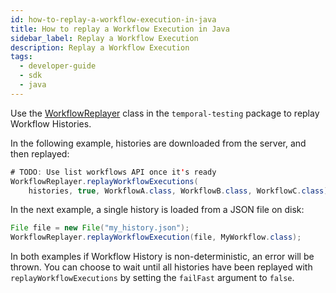```yaml
---
id: how-to-replay-a-workflow-execution-in-java
title: How to replay a Workflow Execution in Java
sidebar_label: Replay a Workflow Execution
description: Replay a Workflow Execution
tags:
  - developer-guide
  - sdk
  - java
---
```


Use the [WorkflowReplayer](https://www.javadoc.io/doc/io.temporal/temporal-testing/latest/io/temporal/testing/WorkflowReplayer.html)
class in the `temporal-testing` package to replay Workflow Histories.

In the following example, histories are downloaded from the server, and then replayed:
```java
# TODO: Use list workflows API once it's ready
WorkflowReplayer.replayWorkflowExecutions(
    histories, true, WorkflowA.class, WorkflowB.class, WorkflowC.class);
```


In the next example, a single history is loaded from a JSON file on disk:

```java
File file = new File("my_history.json");
WorkflowReplayer.replayWorkflowExecution(file, MyWorkflow.class);
```

In both examples if Workflow History is non-deterministic, an error will be thrown. You can choose
to wait until all histories have been replayed with `replayWorkflowExecutions` by setting the `failFast`
argument to `false`.